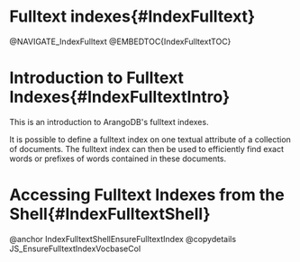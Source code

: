 Fulltext indexes{#IndexFulltext}
================================

@NAVIGATE_IndexFulltext
@EMBEDTOC{IndexFulltextTOC}

Introduction to Fulltext Indexes{#IndexFulltextIntro}
=====================================================

This is an introduction to ArangoDB's fulltext indexes.

It is possible to define a fulltext index on one textual attribute of a
collection of documents. The fulltext index can then be used to efficiently find
exact words or prefixes of words contained in these documents.

Accessing Fulltext Indexes from the Shell{#IndexFulltextShell}
==============================================================

@anchor IndexFulltextShellEnsureFulltextIndex
@copydetails JS_EnsureFulltextIndexVocbaseCol
